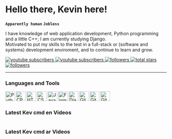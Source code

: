 <h1>Hello there, Kevin here!</h1>

**`Apparently human`** **`Jobless`**

I have knowledge of web application development, Python programming and a little C++; I am currently studying Django.\
Motivated to put my skills to the test in a full-stack or (software and systems) development enviroment, and to continue to learn and grow.

<a href="https://www.youtube.com/channel/UCwi04PRBTqOoXohKAz6HJ9A?sub_confirmation=1">
  <img alt="youtube subscribers" title="Subscribe to my YouTube channel" src="https://custom-icon-badges.demolab.com/youtube/channel/subscribers/UCwi04PRBTqOoXohKAz6HJ9A?color=%23E05D44&label=KEV%20CMD%20EN&logo=video&logoColor=white&style=for-the-badge&labelColor=CE4630"/>
</a>

<a href="https://www.youtube.com/channel/UCPNvsQMsgzGWx_yBdksoD2Q?sub_confirmation=1">
  <img alt="youtube subscribers" title="Subscribe to my YouTube channel" src="https://custom-icon-badges.demolab.com/youtube/channel/subscribers/UCPNvsQMsgzGWx_yBdksoD2Q?color=%23E05D44&label=KEV%20CMD%20AR&logo=video&logoColor=white&style=for-the-badge&labelColor=CE4630"/>
</a>

<a href="https://github.com/kevinzanzi?tab=followers">
  <img alt="followers" title="Follow me on Github" src="https://custom-icon-badges.demolab.com/github/followers/kevinzanzi?color=236ad3&labelColor=1155ba&style=for-the-badge&logo=person-add&label=Follow&logoColor=white"/>
</a>
<a href="https://github.com/kevinzanzi?tab=repositories&sort=stargazers">
  <img alt="total stars" title="Total stars on GitHub" src="https://custom-icon-badges.demolab.com/github/stars/kevinzanzi?color=55960c&style=for-the-badge&labelColor=488207&logo=star"/>
</a>

<a href="https://www.linkedin.com/in/kevinzanzi/">
  <img alt="followers" title="Follow me on Linked In" src="https://img.shields.io/badge/LinkedIn-0077B5?color=1155ba&labelColor=1155ba&style=for-the-badge&logo=person-add&logoColor=white"/>
</a>

---

### Languages and Tools

<p>
  <img align="left" width="30px" alt="Python" src="https://cdn.jsdelivr.net/gh/devicons/devicon/icons/python/python-original.svg" />
  <img align="left" width="30px" alt="CPP" src="https://cdn.jsdelivr.net/gh/devicons/devicon/icons/cplusplus/cplusplus-original.svg" />
  <img align="left" width="30px" alt="HTML5" src="https://cdn.jsdelivr.net/gh/devicons/devicon/icons/html5/html5-original.svg">
  <img align="left" width="30px" alt="CSS3" src="https://cdn.jsdelivr.net/gh/devicons/devicon/icons/css3/css3-original.svg">
  <img align="left" width="30px" alt="JavaScript" src="https://cdn.jsdelivr.net/gh/devicons/devicon/icons/javascript/javascript-original.svg">
  <img align="left" width="30px" alt="Figma" src="https://cdn.jsdelivr.net/gh/devicons/devicon/icons/figma/figma-original.svg">
  <img align="left" width="30px" alt="Django" src="https://cdn.jsdelivr.net/gh/devicons/devicon/icons/django/django-plain.svg">
  <img align="left" width="30px" alt="Git" src="https://cdn.jsdelivr.net/gh/devicons/devicon/icons/git/git-original.svg" />
  <img align="left" width="30px" alt="GitHub" src="https://cdn.jsdelivr.net/gh/devicons/devicon/icons/github/github-original.svg" />
  <img align="left" width="30px" alt="GitHub" src="https://cdn.jsdelivr.net/gh/devicons/devicon/icons/vscode/vscode-original.svg" />
</p>
  
<!-- 
<img align="left" width="30px" alt="Vue" src="https://cdn.jsdelivr.net/gh/devicons/devicon/icons/vuejs/vuejs-original.svg">
<img align="left" width="30px" alt="MySQL" src="https://cdn.jsdelivr.net/gh/devicons/devicon/icons/mysql/mysql-original.svg">
<img align="left" width="30px" alt="Flask" src="https://cdn.jsdelivr.net/gh/devicons/devicon/icons/flask/flask-original.svg">
<img align="left" width="30px" alt="Azure" src="https://cdn.jsdelivr.net/gh/devicons/devicon/icons/azure/azure-original.svg">
<img align="left" width="30px" alt="C" src="https://cdn.jsdelivr.net/gh/devicons/devicon/icons/c/c-original.svg">
<img align="left" width="30px" alt="C Make" src="https://cdn.jsdelivr.net/gh/devicons/devicon/icons/cmake/cmake-original.svg">
<img align="left" width="30px" alt="C Sharp" src="https://cdn.jsdelivr.net/gh/devicons/devicon/icons/csharp/csharp-original.svg">
<img align="left" width="30px" alt="Dart" src="https://cdn.jsdelivr.net/gh/devicons/devicon/icons/dart/dart-original.svg">
<img align="left" width="30px" alt="Docker" src="https://cdn.jsdelivr.net/gh/devicons/devicon/icons/docker/docker-original.svg" ">
<img align="left" width="30px" alt="Dot NET Core" src="https://cdn.jsdelivr.net/gh/devicons/devicon/icons/dotnetcore/dotnetcore-original.svg">
<img align="left" width="30px" alt="Firebase" src="https://cdn.jsdelivr.net/gh/devicons/devicon/icons/firebase/firebase-plain.svg">
<img align="left" width="30px" alt="Flutter" src="https://cdn.jsdelivr.net/gh/devicons/devicon/icons/flutter/flutter-original.svg">
<img align="left" width="30px" alt="PostgreSQL" src="https://cdn.jsdelivr.net/gh/devicons/devicon/icons/postgresql/postgresql-original.svg">
<img align="left" width="30px" alt="React" src="https://cdn.jsdelivr.net/gh/devicons/devicon/icons/react/react-original.svg">
<img align="left" width="30px" alt="Rust" src="https://cdn.jsdelivr.net/gh/devicons/devicon/icons/rust/rust-plain.svg">
<img align="left" width="30px" alt="TypeScript" src="https://cdn.jsdelivr.net/gh/devicons/devicon/icons/typescript/typescript-original.svg">
<img align="left" width="30px" alt="Unreal Engine 5" src="https://cdn.jsdelivr.net/gh/devicons/devicon/icons/unrealengine/unrealengine-original.svg">
<img align="left" width="30px" alt="tailwindcss" src="https://cdn.jsdelivr.net/gh/devicons/devicon/icons/tailwindcss/tailwindcss-plain.svg">
-->

<br/>

# 

### Latest Kev cmd en Videos

<!-- BEGIN YOUTUBE-CARDS-EN -->

<!-- END YOUTUBE-CARDS-EN -->

# 

### Latest Kev cmd ar Videos

<!-- BEGIN YOUTUBE-CARDS-AR -->

<!-- END YOUTUBE-CARDS-AR -->

#
